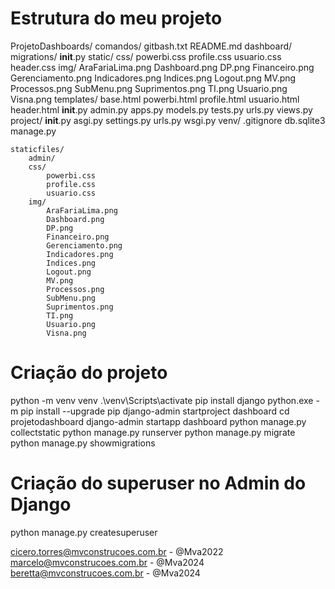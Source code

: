 # Estrutura do meu projeto
ProjetoDashboards/
    comandos/
        gitbash.txt
        README.md
    dashboard/
        migrations/
            __init__.py
        static/
            css/
                powerbi.css
                profile.css
                usuario.css
                header.css
            img/
                AraFariaLima.png
                Dashboard.png
                DP.png
                Financeiro.png
                Gerenciamento.png
                Indicadores.png
                Indices.png
                Logout.png
                MV.png
                Processos.png
                SubMenu.png
                Suprimentos.png
                TI.png
                Usuario.png
                Visna.png
        templates/
            base.html
            powerbi.html
            profile.html
            usuario.html
            header.html
        __init__.py
        admin.py
        apps.py
        models.py
        tests.py
        urls.py
        views.py
    project/
        __init__.py
        asgi.py
        settings.py
        urls.py
        wsgi.py
    venv/
    .gitignore
    db.sqlite3
    manage.py


    staticfiles/
        admin/
        css/
            powerbi.css
            profile.css
            usuario.css
        img/
            AraFariaLima.png
            Dashboard.png
            DP.png
            Financeiro.png
            Gerenciamento.png
            Indicadores.png
            Indices.png
            Logout.png
            MV.png
            Processos.png
            SubMenu.png
            Suprimentos.png
            TI.png
            Usuario.png
            Visna.png


# Criação do projeto
python -m venv venv 
.\venv\Scripts\activate
pip install django
python.exe -m pip install --upgrade pip
django-admin startproject dashboard
cd projetodashboard
django-admin startapp dashboard
python manage.py collectstatic
python manage.py runserver
python manage.py migrate
python manage.py showmigrations

# Criação do superuser no Admin do Django
python manage.py createsuperuser

cicero.torres@mvconstrucoes.com.br - @Mva2022
marcelo@mvconstrucoes.com.br - @Mva2024
beretta@mvconstrucoes.com.br - @Mva2024




